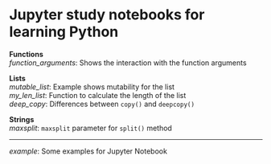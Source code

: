 # Jupyter study notebooks for learning Python

**Functions**  
*function_arguments*: Shows the interaction with the function arguments  

**Lists**  
*mutable_list*: Example shows mutability for the list  
*my_len_list*: Function to calculate the length of the list  
*deep_copy*: Differences between `copy()` and `deepcopy()`

**Strings**  
*maxsplit*: `maxsplit` parameter for `split()` method  

___
*example*: Some examples for Jupyter Notebook 
